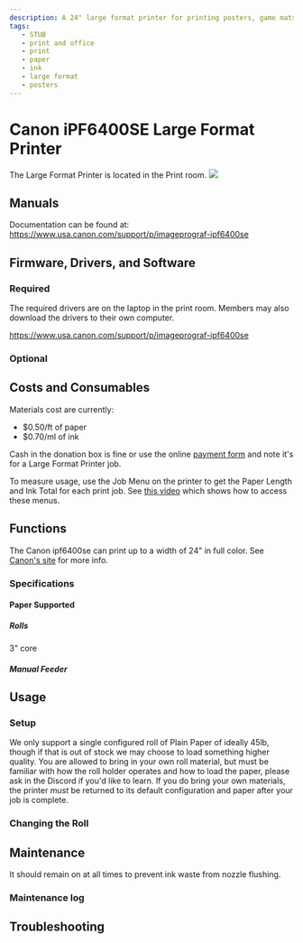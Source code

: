 ```yaml
---
description: A 24" large format printer for printing posters, game mats, and blueprints.
tags:
   - STUB
   - print and office
   - print
   - paper
   - ink
   - large format
   - posters
---
```

# Canon iPF6400SE Large Format Printer

The Large Format Printer is located in the Print room. 
![ ](images/largeformatprinter/large.format.printer.png)

## Manuals 
Documentation can be found at:
https://www.usa.canon.com/support/p/imageprograf-ipf6400se
## Firmware, Drivers, and Software
### Required
The required drivers are on the laptop in the print room.
Members may also download the drivers to their own computer.

https://www.usa.canon.com/support/p/imageprograf-ipf6400se

### Optional

## Costs and Consumables
Materials cost are currently:

* $0.50/ft of paper
* $0.70/ml of ink

Cash in the donation box is fine or use the online [payment form](https://synshop.org/payment) and note it's for a Large Format Printer job.

To measure usage, use the Job Menu on the printer to get the Paper Length and Ink Total for each print job. See [this video](Canon.iPF6400SE.usage.howto.mp4) which shows how to access these menus.
## Functions
The Canon ipf6400se can print up to a width of 24" in full color. 
See [Canon's site](https://www.usa.canon.com/support/p/imageprograf-ipf6400se) for more info.

### Specifications
#### Paper Supported
##### Rolls
3" core
##### Manual Feeder

## Usage

### Setup
 We only support a single configured roll of Plain Paper of ideally 45lb,
 though if that is out of stock we may choose to load something higher quality. 
 You are allowed to bring in your own roll material, but must be familiar with how the roll holder operates and how to load the paper, please ask in the Discord if you'd like to learn. 
 If you do bring your own materials, the printer *must* be returned to its default configuration and paper after your job is complete.
### Changing the Roll

## Maintenance
It should remain on at all times to prevent ink waste from nozzle flushing.

### Maintenance log
## Troubleshooting




